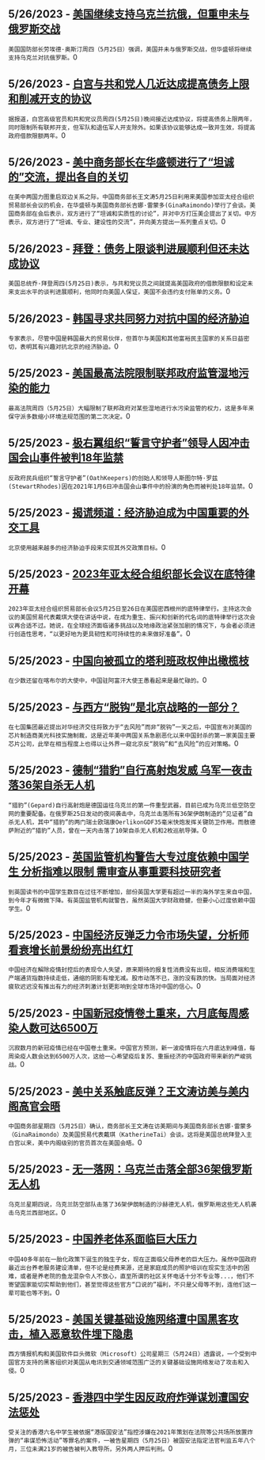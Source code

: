 
  ## 5/26/2023 - [美国继续支持乌克兰抗俄，但重申未与俄罗斯交战](https://www.voachinese.com/a/us-emphasize-it-s-not-at-war-with-russia-20230526/7110108.html)
 ```美国国防部长劳埃德·奥斯汀周四（5月25日）强调，美国并未与俄罗斯交战，但华盛顿将继续支持乌克兰对抗俄罗斯。```0
  ## 5/26/2023 - [白宫与共和党人几近达成提高债务上限和削减开支的协议](https://www.voachinese.com/a/white-house-republicans-reportedly-nearing-deal-to-raise-debt-limit-20230526/7110081.html)
 ```据报道，白宫高级官员和共和党议员周四(5月25日)晚间接近达成协议，将提高债务上限两年，同时限制所有联邦开支，但军队和退伍军人开支除外。如果该协议能够达成一致并生效，将提高政府借款限额两年。```0
  ## 5/26/2023 - [美中商务部长在华盛顿进行了“坦诚的”交流，提出各自的关切](https://www.voachinese.com/a/us-china-relations-trade-20230525/7110007.html)
 ```在美中两国力图重启双边关系之际，中国商务部长王文涛5月25日利用来美国参加亚太经合组织贸易部长会议的机会，在华盛顿与美国商务部长吉娜·雷蒙多(GinaRaimondo)举行了会谈。美国商务部在会后表示，双方进行了“坦诚和实质性的讨论”，并对中方打压美企提出了关切。中方表示，双方进行了“坦诚、专业、建设性的交流”，并向美方提出一系列重点关切。```0
  ## 5/26/2023 - [拜登：债务上限谈判进展顺利但还未达成协议](https://www.voachinese.com/a/biden-us-debt-ceiling-talks-going-well-but-no-deal-reached-yet-20230525/7110012.html)
 ```美国总统乔·拜登周四(5月25日)表示，与共和党议员之间就提高美国政府的借款限额和设定未来支出水平的谈判进展顺利，他同时向美国人保证，美国不会违约支付账单的义务。```0
  ## 5/26/2023 - [韩国寻求共同努力对抗中国的经济胁迫](https://www.voachinese.com/a/south-korea-seeks-to-join-efforts-to-counter-china-s-economic-coercion-20230525/7109987.html)
 ```专家表示，尽管中国是韩国最大的贸易伙伴，但首尔与美国和其他富裕民主国家的关系日益密切，表明其有兴趣对抗北京的经济胁迫。```0
  ## 5/25/2023 - [美国最高法院限制联邦政府监管湿地污染的能力](https://www.voachinese.com/a/supreme-court-limits-federal-government-s-ability-to-police-pollution-into-wetlands-20230525/7109609.html)
 ```最高法院周四（5月25日）大幅限制了联邦政府对某些湿地进行水污染监管的权力，这是多年来保守派多数缩小环境法规范围的第二次决定。```0
  ## 5/25/2023 - [极右翼组织“誓言守护者”领导人因冲击国会山事件被判18年监禁](https://www.voachinese.com/a/oath-keepers-leader-sentenced-to-18-years-for-january-6-role-20230525/7109597.html)
 ```反政府民兵组织“誓言守护者”(OathKeepers)的创始人和领导人斯图尔特·罗兹(StewartRhodes)因在2021年1月6日冲击国会山事件中的扮演的角色而被判处18年监禁。```0
  ## 5/25/2023 - [揭谎频道：经济胁迫成为中国重要的外交工具](https://www.voachinese.com/a/fact-check-china-economic-coercion/7109386.html)
 ```北京使用越来越多的经济胁迫手段来实现其外交政策目标。```0
  ## 5/25/2023 - [2023年亚太经合组织部长会议在底特律开幕](https://www.voachinese.com/a/apec-us-china-trade-20230525/7109439.html)
 ```2023年亚太经合组织贸易部长会议5月25日至26日在美国密西根州的底特律举行。主持这次会议的美国贸易代表戴琪大使在讲话中说，在成为重生、振兴和创新的代名词的底特律举行这次会议再合适不过。她说，在全球经济面临诸多挑战以及地缘政治紧张加剧的情况下，与会者必须进行创造性思考，“以更好地为更具韧性和可持续性的未来做好准备”。```0
  ## 5/25/2023 - [中国向被孤立的塔利班政权伸出橄榄枝](https://www.voachinese.com/a/isolated-taliban-find-active-diplomacy-with-china-20230525/7109390.html)
 ```在少数还留在喀布尔的大使中，中国驻阿富汗大使王愚看起来是最忙碌的。```0
  ## 5/25/2023 - [与西方“脱钩”是北京战略的一部分？](https://www.voachinese.com/a/7109229.html)
 ```在七国集团最近提出对华经济交往将致力于“去风险”而非“脱钩”一天之后，中国宣布对美国的芯片制造商美光科技实施制裁，这是近年美中两国关系急剧恶化以来中国封杀的第一家美国主要芯片公司，此举在相当程度上也得以让外界一窥北京反“脱钩”和“去风险”的应对策略。```0
  ## 5/25/2023 - [德制“猎豹”自行高射炮发威  乌军一夜击落36架自杀无人机](https://www.voachinese.com/a/ukraine-says-it-shot-down-36-drones-in-overnight-russian-attacks-20230526/7109394.html)
 ```“猎豹”(Gepard)自行高射炮是德国运往乌克兰的第一件重型武器，目前已成为乌克兰低空防空网的重要配备。在俄罗斯25日发动的夜间袭击中，乌克兰击落所有36架伊朗制造的“见证者”自杀无人机，其中“猎豹”的两门瑞士欧瑞康OerlikonGDF35毫米快炮发挥关键防卫作用。而敖德萨附近的“猎豹”人员，曾在一天内击落了10架自杀无人机和2枚巡航导弹。```0
  ## 5/25/2023 - [英国监管机构警告大专过度依赖中国学生 分析指难以限制 需审查从事重要科技研究者](https://www.voachinese.com/a/uk-regulator-warns-over-reliance-of-chinese-students-20230525/7109296.html)
 ```到英国读书的中国学生数目在过往不断增加，部份英国大学更有超过一半的海外学生来自中国，到今年才有微微下降。有英国监管机构就警告，虽然英国大学财政稳健，但要小心过度依赖中国学生。```0
  ## 5/25/2023 - [中国经济反弹乏力令市场失望，分析师看衰增长前景纷纷亮出红灯](https://www.voachinese.com/a/china-warnings-flash-across-global-markets-as-growth-disappoints-052523/7109179.html)
 ```中国经济在解除疫情封控后的表现令人失望，原来期待的报复性消费没有出现，相反消费端和生产端通货指数持续走低，通缩的阴影有增无减。股市动荡不已，涨的没有跌的快。当局面对经济疲软迟迟没有推出有力的经济刺激计划更影响到全球市场对中国的信心。```0
  ## 5/25/2023 - [中国新冠疫情卷土重来，六月底每周感染人数可达6500万](https://www.voachinese.com/a/china-faces-a-new-covid-wave-that-could-peak-at-65-million-cases-a-week-052523/7108934.html)
 ```沉寂数月的新冠疫情已经在中国卷土重来。中国官方预测，新一波疫情将在六月底达到峰值，每周染疫人数会达到6500万人次，这给一心希望疫后复苏、重振经济的中国政府带来新的严峻挑战。```0
  ## 5/25/2023 - [美中关系触底反弹？王文涛访美与美内阁高官会晤](https://www.voachinese.com/a/china-us-commerce-and-trade-chiefs-confirmed-to-meet-in-us-2023-0525/7108971.html)
 ```中国商务部星期四（5月25日）确认，商务部长王文涛在访美期间与美国商务部长吉娜·雷蒙多（GinaRaimondo）及美国贸易代表戴琪（KatherineTai）会谈。这将是美国总统拜登入主白宫以来，美中内阁级别的官员首次在美国会晤。```0
  ## 5/25/2023 - [无一落网：乌克兰击落全部36架俄罗斯无人机](https://www.voachinese.com/a/ukraine-military-downs-all-36-drones-from-russian-attack-20230525/7108921.html)
 ```乌克兰星期四说，乌克兰防空部队击落了36架伊朗制造的沙赫德无人机，俄罗斯用这些无人机袭击乌克兰西部地区。```0
  ## 5/25/2023 - [中国养老体系面临巨大压力](https://www.voachinese.com/a/the-only-child-under-china-s-one-child-policy-is-facing-the-enormous-pressure-from-parents-to-provide-for-the-aged-20230525/7108767.html)
 ```中国40多年前在一胎化政策下诞生的独生子女，现在正面临父母养老的巨大压力。虽然中国政府最近出台养老服务建设清单，但不论是经费来源，还是家庭成员的照护培训在现实生活中的困难，或者是养老院的鱼龙混杂令人不放心，直至所谓的社区关怀电话十分不专业等...，他们不寄望国家能切实帮助到他们，甚至觉得这些官方“口说的”福利，不只是父母等不到，连他们这一辈可能也等不到。```0
  ## 5/25/2023 - [美国关键基础设施网络遭中国黑客攻击，植入恶意软件埋下隐患](https://www.voachinese.com/a/chinese-hackers-spying-on-us-critical-infrastructure-western-intelligence-says-20230525/7108611.html)
 ```西方情报机构和美国软件巨头微软（Microsoft）公司星期三（5月24日）透露说，一个受到中国官方支持的黑客组织对美国从电讯到交通领域范围广泛的关键基础设施网络发动了攻击和入侵。```0
  ## 5/25/2023 - [香港四中学生因反政府炸弹谋划遭国安法惩处](https://www.voachinese.com/a/four-hong-kong-students-sentenced-over-anti-govt-bomb-plot-20230525/7108637.html)
 ```受关注的香港六名中学生被依据“港版国安法”指控涉嫌在2021年策划在法院等公共场所放置炸弹的“串谋恐怖活动”等罪名的案件，一被告星期四（5月25日）被国安法指定法官判监五年八个月，三位未满21岁的被告被判入教导所，另外两人押后判刑。```0